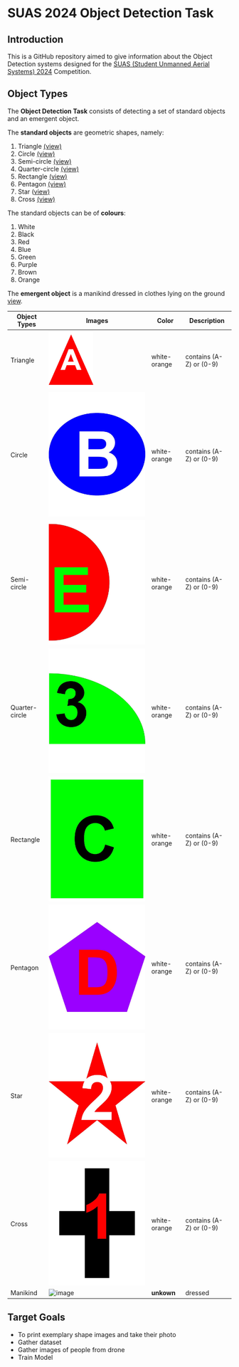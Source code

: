 # SUAS 2024 Object Detection Task

## Introduction

This is a GitHub repository aimed to give information about the Object Detection systems designed for the [SUAS (Student Unmanned Aerial Systems) 2024](https://suas-competition.org/) Competition. 

## Object Types

The **Object Detection Task** consists of detecting a set of standard objects and an emergent object.

The **standard objects** are geometric shapes, namely:

1. Triangle [(view)](images/triangle.jpg)
2. Circle [(view)](images/circuit.jpg)
3. Semi-circle [(view)](images/semi-circuit.jpg)
4. Quarter-circle [(view)](images/quarter-circle.jpg)
5. Rectangle [(view)](images/rectangle.jpg)
6. Pentagon [(view)](images/pentagon.jpg)
7. Star ([view)](images/star.jpg)
8. Cross [(view)](images/cross.jpg)

The standard objects can be of **colours**:

1. White
2. Black
3. Red
4. Blue
5. Green
6. Purple
7. Brown
8. Orange

The **emergent object** is a manikind dressed in clothes lying on the ground [view](images/manikind.jpg).

| Object Types | Images | Color | Description |
| ---------|----------|----------|----------|
| Triangle | <img src="images/triangle.jpg" width="100"> | white-orange | contains (A-Z) or (0-9) |
| Circle | ![image](images/circuit.jpg)  | white-orange | contains (A-Z) or (0-9) |
| Semi-circle | ![image](images/semi-circuit.jpg)  | white-orange | contains (A-Z) or (0-9) |
| Quarter-circle | ![image](images/quarter-circle.jpg)  | white-orange | contains (A-Z) or (0-9) |
| Rectangle | ![image](images/rectangle.jpg)  | white-orange | contains (A-Z) or (0-9) |
| Pentagon | ![image](images/pentagon.jpg)  | white-orange | contains (A-Z) or (0-9) |
| Star | ![image](images/star.jpg)  | white-orange | contains (A-Z) or (0-9) |
| Cross | ![image](images/cross.jpg)  | white-orange | contains (A-Z) or (0-9) |
| Manikind | ![image](images/manikind.jpg) | **unkown** | dressed |

## Target Goals

- To print exemplary shape images and take their photo
- Gather dataset
- Gather images of people from drone
- Train Model
